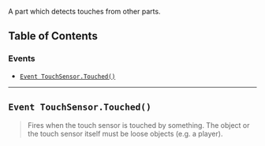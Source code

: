 A part which detects touches from other parts.

## Table of Contents

### Events
* [`Event TouchSensor.Touched()`](#event-touchsensor-touched)

___

## `Event TouchSensor.Touched()`

> Fires when the touch sensor is touched by something. The object or the touch sensor itself must be loose objects (e.g. a player).
